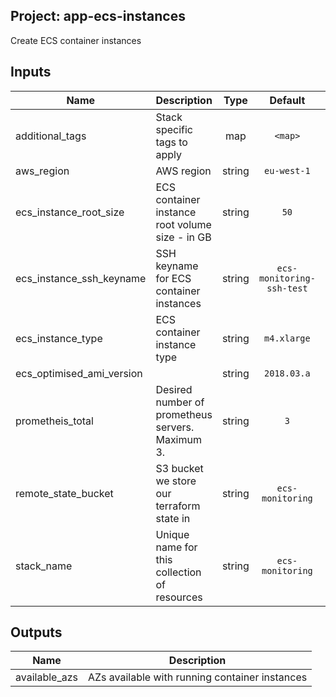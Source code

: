 ## Project: app-ecs-instances

Create ECS container instances



## Inputs

| Name | Description | Type | Default | Required |
|------|-------------|:----:|:-----:|:-----:|
| additional_tags | Stack specific tags to apply | map | `<map>` | no |
| aws_region | AWS region | string | `eu-west-1` | no |
| ecs_instance_root_size | ECS container instance root volume size - in GB | string | `50` | no |
| ecs_instance_ssh_keyname | SSH keyname for ECS container instances | string | `ecs-monitoring-ssh-test` | no |
| ecs_instance_type | ECS container instance type | string | `m4.xlarge` | no |
| ecs_optimised_ami_version |  | string | `2018.03.a` | no |
| prometheis_total | Desired number of prometheus servers.  Maximum 3. | string | `3` | no |
| remote_state_bucket | S3 bucket we store our terraform state in | string | `ecs-monitoring` | no |
| stack_name | Unique name for this collection of resources | string | `ecs-monitoring` | no |

## Outputs

| Name | Description |
|------|-------------|
| available_azs | AZs available with running container instances |

